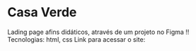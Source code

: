 # Casa Verde
Lading page afins didáticos, através de um projeto no Figma !! <br>
Tecnologias: html, css
Link para acessar o site: 
